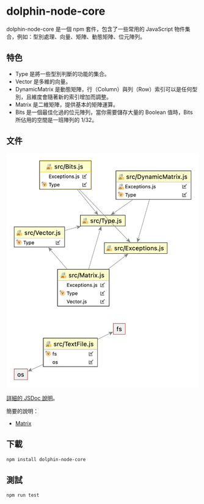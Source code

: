 # dolphin-node-core

dolphin-node-core 是一個 npm 套件，包含了一些常用的 JavaScript 物件集合，例如：型別處理、向量、矩陣、動態矩陣、位元陣列。

## 特色

* Type 是將一些型別判斷的功能的集合。
* Vector 是多維的向量。
* DynamicMatrix 是動態矩陣，行（Column）與列（Row）索引可以是任何型別，且維度會隨著新的索引增加而調整。
* Matrix 是二維矩陣，提供基本的矩陣運算。
* Bits 是一個最佳化過的位元陣列，當你需要儲存大量的 Boolean 值時，Bits 所佔用的空間是一班陣列的 1/32。

## 文件

![diagram](md/diagram.png)![]()

[詳細的 JSDoc 說明](https://leoshiang.github.io/dolphin-node-core/)。

簡要的說明：
* [Matrix](md/matrix.md)
## 下載
```bash
npm install dolphin-node-core
```

## 測試
```bash
npm run test
```
